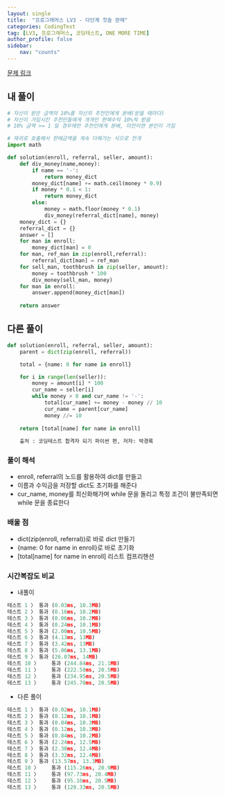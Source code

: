 ```yaml
---
layout: single
title:  "프로그래머스 LV3 - 다단계 칫솔 판매"
categories: CodingTest
tag: [LV3, 프로그래머스, 코딩테스트, ONE MORE TIME]
author_profile: false
sidebar: 
    nav: "counts"
---
```


[문제 링크](https://school.programmers.co.kr/learn/courses/30/lessons/77486)

## 내 풀이
```python
# 자신이 받은 금액의 10%를 자신의 추천인에게 분배(받을 때마다)
# 자신이 가입시킨 추천인들에게 개개인 판매수익 10%씩 받음
# 10% 금액 >= 1 일 경우에만 추천인에게 분배, 미만이면 본인이 가짐

# 재귀로 호출해서 판매금액을 계속 더해가는 식으로 전개
import math

def solution(enroll, referral, seller, amount):  
    def div_money(name,money):
        if name == '-':
            return money_dict
        money_dict[name] += math.ceil(money * 0.9)
        if money * 0.1 < 1:
            return money_dict
        else:
            money = math.floor(money * 0.1)
            div_money(referral_dict[name], money)
    money_dict = {}
    referral_dict = {}
    answer = []
    for man in enroll:
        money_dict[man] = 0
    for man, ref_man in zip(enroll,referral):
        referral_dict[man] = ref_man
    for sell_man, toothbrush in zip(seller, amount):
        money = toothbrush * 100
        div_money(sell_man, money)
    for man in enroll:
        answer.append(money_dict[man])
        
    return answer
```

## 다른 풀이
```python
def solution(enroll, referral, seller, amount):
    parent = dict(zip(enroll, referral))

    total = {name: 0 for name in enroll}

    for i in range(len(seller)):
        money = amount[i] * 100
        cur_name = seller[i]
        while money > 0 and cur_name != '-':
            total[cur_name] += money - money // 10
            cur_name = parent[cur_name]
            money //= 10
    
    return [total[name] for name in enroll]
    
    출처 : 코딩테스트 합격자 되기 파이썬 편, 저자: 박경록
```

### 풀이 해석
- enroll, referral의 노드를 활용하여 dict를 만들고
- 이름과 수익금을 저장할 dict도 초기화를 해준다
- cur_name, money를 최신화해가며 while 문을 돌리고
특정 조건이 불만족되면 while 문을 종료한다

### 배울 점
- dict(zip(enroll, referral))로 바로 dict 만들기
- {name: 0 for name in enroll}로 바로 초기화
- [total[name] for name in enroll] 리스트 컴프리핸션

### 시간복잡도 비교
- 내풀이

```python
테스트 1 〉	통과 (0.03ms, 10.3MB)
테스트 2 〉	통과 (0.16ms, 10.2MB)
테스트 3 〉	통과 (0.06ms, 10.2MB)
테스트 4 〉	통과 (0.24ms, 10.1MB)
테스트 5 〉	통과 (2.00ms, 10.5MB)
테스트 6 〉	통과 (4.13ms, 13MB)
테스트 7 〉	통과 (3.42ms, 13MB)
테스트 8 〉	통과 (5.06ms, 13.1MB)
테스트 9 〉	통과 (26.07ms, 14MB)
테스트 10 〉	통과 (244.84ms, 21.1MB)
테스트 11 〉	통과 (222.58ms, 20.5MB)
테스트 12 〉	통과 (234.95ms, 20.5MB)
테스트 13 〉	통과 (245.70ms, 20.5MB)
```
- 다른 풀이
```python
테스트 1 〉	통과 (0.02ms, 10.1MB)
테스트 2 〉	통과 (0.12ms, 10.1MB)
테스트 3 〉	통과 (0.04ms, 10.3MB)
테스트 4 〉	통과 (0.12ms, 10.3MB)
테스트 5 〉	통과 (0.84ms, 10.2MB)
테스트 6 〉	통과 (2.24ms, 12.5MB)
테스트 7 〉	통과 (2.30ms, 12.4MB)
테스트 8 〉	통과 (3.32ms, 12.4MB)
테스트 9 〉	통과 (13.57ms, 13.3MB)
테스트 10 〉	통과 (115.26ms, 20.9MB)
테스트 11 〉	통과 (97.73ms, 20.4MB)
테스트 12 〉	통과 (95.16ms, 20.5MB)
테스트 13 〉	통과 (120.33ms, 20.5MB)
```



